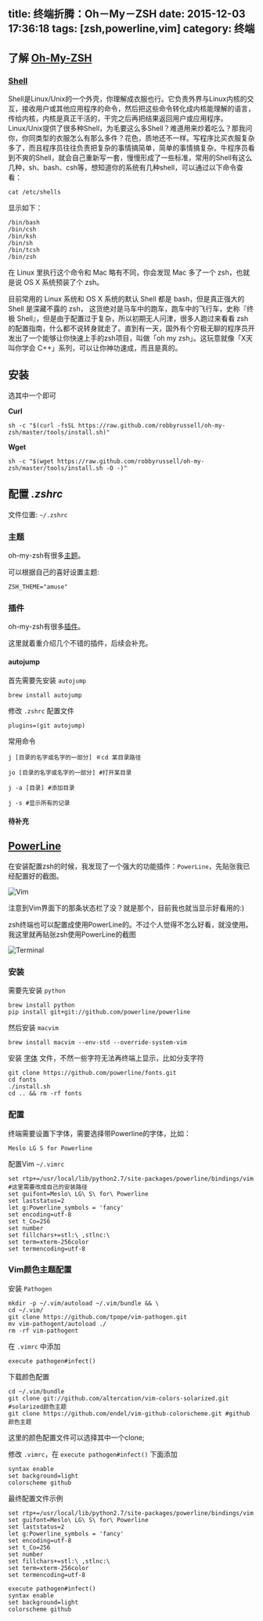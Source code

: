 title: 终端折腾：Oh－My－ZSH
date: 2015-12-03 17:36:18
tags: [zsh,powerline,vim]
category: 终端
---

## 了解 [Oh-My-ZSH](https://github.com/robbyrussell/oh-my-zsh)

### [Shell](http://zhuanlan.zhihu.com/mactalk/19556676)

Shell是Linux/Unix的一个外壳，你理解成衣服也行。它负责外界与Linux内核的交互，接收用户或其他应用程序的命令，然后把这些命令转化成内核能理解的语言，传给内核，内核是真正干活的，干完之后再把结果返回用户或应用程序。Linux/Unix提供了很多种Shell，为毛要这么多Shell？难道用来炒着吃么？那我问你，你同类型的衣服怎么有那么多件？花色，质地还不一样。写程序比买衣服复杂多了，而且程序员往往负责把复杂的事情搞简单，简单的事情搞复杂。牛程序员看到不爽的Shell，就会自己重新写一套，慢慢形成了一些标准，常用的Shell有这么几种，sh、bash、csh等，想知道你的系统有几种shell，可以通过以下命令查看：

    cat /etc/shells

显示如下：

    /bin/bash
    /bin/csh
    /bin/ksh
    /bin/sh
    /bin/tcsh
    /bin/zsh

在 Linux 里执行这个命令和 Mac 略有不同，你会发现 Mac 多了一个 zsh，也就是说 OS X 系统预装了个 zsh。

目前常用的 Linux 系统和 OS X 系统的默认 Shell 都是 bash，但是真正强大的 Shell 是深藏不露的 zsh， 这货绝对是马车中的跑车，跑车中的飞行车，史称『终极 Shell』，但是由于配置过于复杂，所以初期无人问津，很多人跑过来看看 zsh 的配置指南，什么都不说转身就走了。直到有一天，国外有个穷极无聊的程序员开发出了一个能够让你快速上手的zsh项目，叫做「oh my zsh」。这玩意就像「X天叫你学会 C++」系列，可以让你神功速成，而且是真的。

## 安装
选其中一个即可

**Curl**

    sh -c "$(curl -fsSL https://raw.github.com/robbyrussell/oh-my-zsh/master/tools/install.sh)"

**Wget**

    sh -c "$(wget https://raw.github.com/robbyrussell/oh-my-zsh/master/tools/install.sh -O -)"

## 配置 *\.zshrc*
文件位置: `~/.zshrc`

### 主题

oh-my-zsh有很多[主题](https://github.com/robbyrussell/oh-my-zsh/wiki/Themes)。

可以根据自己的喜好设置主题:

    ZSH_THEME="amuse"

### 插件

oh-my-zsh有很多[插件](https://github.com/robbyrussell/oh-my-zsh/tree/master/plugins)。

这里就着重介绍几个不错的插件，后续会补充。

#### autojump

首先需要先安装 `autojump`
    
    brew install autojump

修改 `.zshrc` 配置文件

    plugins=(git autojump)

常用命令

    j [目录的名字或名字的一部分] ＃cd 某目录路径

    jo [目录的名字或名字的一部分] #打开某目录

    j -a [目录] #添加目录

    j -s #显示所有的记录

#### 待补充

## [PowerLine](https://github.com/powerline/powerline)
在安装配置zsh的时候，我发现了一个强大的功能插件：`PowerLine`，先贴张我已经配置好的截图。

![Vim](/images/vim.png)

注意到Vim界面下的那条状态栏了没？就是那个，目前我也就当显示好看用的:)

zsh终端也可以配置成使用PowerLine的。不过个人觉得不怎么好看，就没使用。我这里就再贴张zsh使用PowerLine的截图

![Terminal](/images/terminal.png)

### 安装
需要先安装 `python`
    
    brew install python
    pip install git+git://github.com/powerline/powerline

然后安装 `macvim`

    brew install macvim --env-std --override-system-vim

安装 [字体](https://github.com/powerline/fonts) 文件，不然一些字符无法再终端上显示，比如分支字符

    git clone https://github.com/powerline/fonts.git
    cd fonts
    ./install.sh
    cd .. && rm -rf fonts 

### 配置
终端需要设置下字体，需要选择带Powerline的字体，比如：

    Meslo LG S for Powerline

配置Vim `~/.vimrc`

    set rtp+=/usr/local/lib/python2.7/site-packages/powerline/bindings/vim #这里需要改成自己的安装路径
    set guifont=Meslo\ LG\ S\ for\ Powerline
    set laststatus=2
    let g:Powerline_symbols = 'fancy'
    set encoding=utf-8
    set t_Co=256
    set number
    set fillchars+=stl:\ ,stlnc:\
    set term=xterm-256color
    set termencoding=utf-8



### Vim颜色主题配置
安装 `Pathogen`

    mkdir -p ~/.vim/autoload ~/.vim/bundle && \
    cd ~/.vim/
    git clone https://github.com/tpope/vim-pathogen.git
    mv vim-pathogent/autoload ./
    rm -rf vim-pathogent

在 `.vimrc` 中添加
    
    execute pathogen#infect()

下载颜色配置

    cd ~/.vim/bundle
    git clone git://github.com/altercation/vim-colors-solarized.git #solarized颜色主题
    git clone https://github.com/endel/vim-github-colorscheme.git #github颜色主题

这里的颜色配置文件可以选择其中一个clone;


修改 `.vimrc`，在 `execute pathogen#infect()` 下面添加

    syntax enable
    set background=light
    colorscheme github

最终配置文件示例

    set rtp+=/usr/local/lib/python2.7/site-packages/powerline/bindings/vim
    set guifont=Meslo\ LG\ S\ for\ Powerline
    set laststatus=2
    let g:Powerline_symbols = 'fancy'
    set encoding=utf-8
    set t_Co=256
    set number
    set fillchars+=stl:\ ,stlnc:\
    set term=xterm-256color
    set termencoding=utf-8
    
    execute pathogen#infect()
    syntax enable
    set background=light
    colorscheme github
